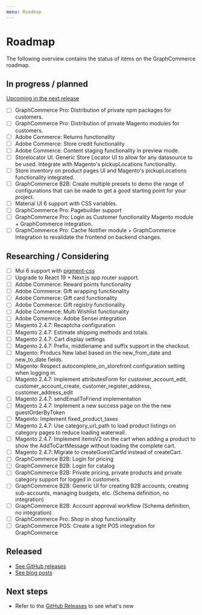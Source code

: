 ```yaml
---
menu: Roadmap
---
```


# Roadmap

The following overview contains the status of items on the GraphCommerce
roadmap.

## In progress / planned

[Upcoming in the next release](https://github.com/graphcommerce-org/graphcommerce/releases?q=prerelease%3Atrue&expanded=true)

- [ ] GraphCommerce Pro: Distribution of private npm packages for customers.
- [ ] GraphCommerce Pro: Distribution of private Magento modules for customers.
- [ ] Adobe Commerce: Returns functionality
- [ ] Adobe Commerce: Store credit functionality
- [ ] Adobe Commerce: Content staging functionality in preview mode.
- [ ] Storelocator UI. Generic Store Locator UI to allow for any datasource to
      be used. Integrate with Magento's pickupLocations functionality.
- [ ] Store inventory on product pages UI and Magento's pickupLocations
      functionality integrated.
- [ ] GraphCommerce B2B: Create multiple presets to demo the range of
      configurations that can be made to get a good starting point for your
      project.
- [ ] Material UI 6 support with CSS variables.
- [ ] GraphCommerce Pro: Pagebuilder support
- [ ] GraphCommerce Pro: Login as Customer functionality Magento module +
      GraphCommerce integration.
- [ ] GraphCommerce Pro: Cache Notifier module + GraphCommerce Integration to
      revalidate the frontend on backend changes.

## Researching / Considering

- [ ] Mui 6 support with [pigment-css](https://github.com/mui/pigment-css)
- [ ] Upgrade to React 19 + Next.js app router support.
- [ ] Adobe Commerce: Reward points functionality
- [ ] Adobe Commerce: Gift wrapping functionality
- [ ] Adobe Commerce: Gift card functionality
- [ ] Adobe Commerce: Gift registry functionality
- [ ] Adobe Commerce: Multi Wishlist functionality
- [ ] Adobe Comemrce: Adobe Sensei integration
- [ ] Magento 2.4.7: Recaptcha configuration
- [ ] Magento 2.4.7: Estimate shipping methods and totals.
- [ ] Magento 2.4.7: Cart display settings
- [ ] Magento 2.4.7: Prefix, middlename and suffix support in the checkout.
- [ ] Magento: Producs New label based on the new_from_date and new_to_date
      fields.
- [ ] Magento: Respect autocomplete_on_storefront configuration setting when
      logging in.
- [ ] Magento 2.4.7: Implement attributesForm for customer_account_edit,
      customer_account_create, customer_register_address, customer_address_edit
- [ ] Magento 2.4.7: sendEmailToFriend implementation
- [ ] Magento 2.4.7: Implement a new success page on the the new
      guestOrderByToken
- [ ] Magento: Implement fixed_product_taxes
- [ ] Magento 2.4.7: Use category_url_path to load product listings on category
      pages to reduce loading waterwall.
- [ ] Magento 2.4.7: Implement itemsV2 on the cart when adding a product to show
      the AddToCartMessage without loading the complete cart.
- [ ] Magento 2.4.7: Migrate to createGuestCartId instead of createCart.
- [ ] GraphCommerce B2B: Login for pricing
- [ ] GraphCommerce B2B: Login for catalog
- [ ] GraphCommerce B2B: Private pricing, private products and private category
      support for logged in customers.
- [ ] GraphCommerce B2B: Generic UI for creating B2B accounts, creating
      sub-accounts, managing budgets, etc. (Schema definition, no integration)
- [ ] GraphCommerce B2B: Account approval workflow (Schema definition, no
      integration)
- [ ] GraphCommerce Pro: Shop in shop functionality
- [ ] GraphCommerce POS: Create a light POS integration for GraphCommerce

## Released

- [See GitHub releases](https://github.com/graphcommerce-org/graphcommerce/releases?q=prerelease%3Afalse+&expanded=true)
- [See blog posts](https://graphcommerce.org/blog)

## Next steps

- Refer to the
  [GitHub Releases](https://github.com/graphcommerce-org/graphcommerce/releases?q=prerelease%3Afalse&expanded=true)
  to see what's new
